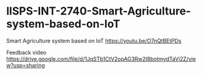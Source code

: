 # llSPS-INT-2740-Smart-Agriculture-system-based-on-IoT
Smart Agriculture system based on IoT
https://youtu.be/O7nQtBEtPDs

Feedback video
https://drive.google.com/file/d/1JqSTb1CtV2opAG3Rw2I8botmydTaVi2Z/view?usp=sharing
